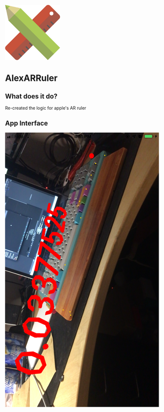 ![AlexARRuler](https://github.com/alexytlee/AlexARRuler/blob/master/Documentation/logo.png)
# AlexARRuler

## What does it do?
Re-created the logic for apple's AR ruler

## App Interface
![Main page](https://github.com/alexytlee/AlexARRuler/blob/master/Documentation/screencap.PNG)
